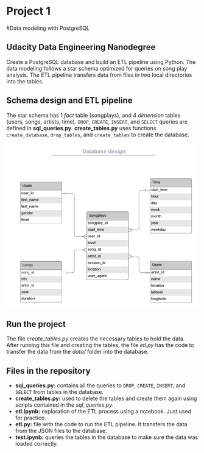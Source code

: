 # Project 1
#Data modeling with PostgreSQL
## Udacity Data Engineering Nanodegree

Create a PostgreSQL database and build an ETL pipeline using Python. The data modeling follows a  star schema optimized for queries on song play analysis. The ETL pipeline transfers data from files in two local directories into the tables.


## Schema design and ETL pipeline

The star schema has 1 *fact* table (songplays), and 4 *dimension* tables (users, songs, artists, time). `DROP`, `CREATE`, `INSERT`, and `SELECT` queries are defined in **sql_queries.py**. **create_tables.py** uses functions `create_database`, `drop_tables`, and `create_tables` to create the database.

![](images/diagram.png)

## Run the project

The file *create_tables.py* creates the necessary tables to hold the data. After running this file and creating the tables, the file *etl.py* has the code to transfer the data from the *data/* folder into the database.

## Files in the repository

* **sql_queries.py:** contains all the queries to `DROP`, `CREATE`, `INSERT`, and `SELECT` from tables in the database.
* **create_tables.py:** used to delete the tables and create them again using scripts contained in the *sql_queries.py*.
* **etl.ipynb:** exploration of the ETL process using a notebook. Just used for practice.
* **etl.py:** file with the code to run the ETL pipeline. It transfers the data from the JSON files to the database.
* **test.ipynb:** queries the tables in the database to make sure the data was loaded correctly.